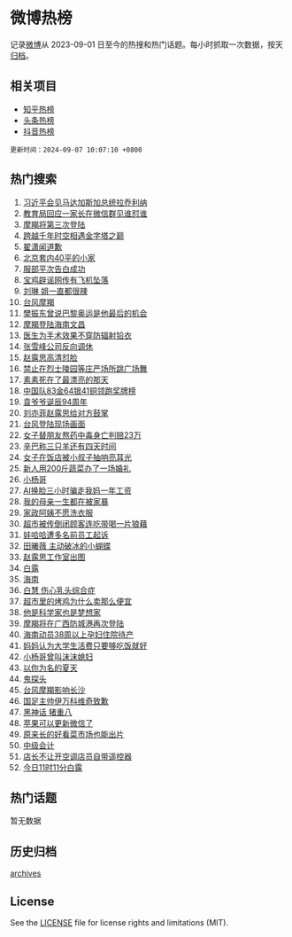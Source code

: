 # 微博热榜

记录[微博](https://www.weibo.com)从 2023-09-01 日至今的热搜和热门话题。每小时抓取一次数据，按天[归档](archives)。

## 相关项目

- [知乎热榜](https://github.com/hotarchive/zhihu)
- [头条热榜](https://github.com/hotarchive/toutiao)
- [抖音热榜](https://github.com/hotarchive/douyin)


`更新时间：2024-09-07 10:07:10 +0800`

## 热门搜索

1. [习近平会见马达加斯加总统拉乔利纳](https://m.weibo.cn/search?containerid=100103type%3D1%26t%3D10%26q%3D%23%E4%B9%A0%E8%BF%91%E5%B9%B3%E4%BC%9A%E8%A7%81%E9%A9%AC%E8%BE%BE%E5%8A%A0%E6%96%AF%E5%8A%A0%E6%80%BB%E7%BB%9F%E6%8B%89%E4%B9%94%E5%88%A9%E7%BA%B3%23&stream_entry_id=51&isnewpage=1&extparam=seat%3D1%26filter_type%3Drealtimehot%26stream_entry_id%3D51%26c_type%3D51%26q%3D%2523%25E4%25B9%25A0%25E8%25BF%2591%25E5%25B9%25B3%25E4%25BC%259A%25E8%25A7%2581%25E9%25A9%25AC%25E8%25BE%25BE%25E5%258A%25A0%25E6%2596%25AF%25E5%258A%25A0%25E6%2580%25BB%25E7%25BB%259F%25E6%258B%2589%25E4%25B9%2594%25E5%2588%25A9%25E7%25BA%25B3%2523%26dgr%3D0%26cate%3D10103%26pos%3D0%26display_time%3D1725674829%26pre_seqid%3D172567482934303274538116)
1. [教育局回应一家长在微信群见谁怼谁](https://m.weibo.cn/search?containerid=100103type%3D1%26t%3D10%26q%3D%23%E6%95%99%E8%82%B2%E5%B1%80%E5%9B%9E%E5%BA%94%E4%B8%80%E5%AE%B6%E9%95%BF%E5%9C%A8%E5%BE%AE%E4%BF%A1%E7%BE%A4%E8%A7%81%E8%B0%81%E6%80%BC%E8%B0%81%23&stream_entry_id=31&isnewpage=1&extparam=seat%3D1%26filter_type%3Drealtimehot%26c_type%3D31%26band_rank%3D1%26dgr%3D0%26cate%3D5001%26flag%3D2%26stream_entry_id%3D31%26realpos%3D1%26q%3D%2523%25E6%2595%2599%25E8%2582%25B2%25E5%25B1%2580%25E5%259B%259E%25E5%25BA%2594%25E4%25B8%2580%25E5%25AE%25B6%25E9%2595%25BF%25E5%259C%25A8%25E5%25BE%25AE%25E4%25BF%25A1%25E7%25BE%25A4%25E8%25A7%2581%25E8%25B0%2581%25E6%2580%25BC%25E8%25B0%2581%2523%26lcate%3D5001%26pos%3D0%26display_time%3D1725674829%26pre_seqid%3D172567482934303274538116)
1. [摩羯将第三次登陆](https://m.weibo.cn/search?containerid=100103type%3D1%26t%3D10%26q%3D%23%E6%91%A9%E7%BE%AF%E5%B0%86%E7%AC%AC%E4%B8%89%E6%AC%A1%E7%99%BB%E9%99%86%23&stream_entry_id=31&isnewpage=1&extparam=seat%3D1%26filter_type%3Drealtimehot%26c_type%3D31%26band_rank%3D2%26dgr%3D0%26cate%3D5001%26flag%3D0%26stream_entry_id%3D31%26realpos%3D2%26q%3D%2523%25E6%2591%25A9%25E7%25BE%25AF%25E5%25B0%2586%25E7%25AC%25AC%25E4%25B8%2589%25E6%25AC%25A1%25E7%2599%25BB%25E9%2599%2586%2523%26lcate%3D5001%26pos%3D1%26display_time%3D1725674829%26pre_seqid%3D172567482934303274538116)
1. [跨越千年时空相遇金字塔之巅](https://m.weibo.cn/search?containerid=100103type%3D1%26t%3D10%26q%3D%23%E8%B7%A8%E8%B6%8A%E5%8D%83%E5%B9%B4%E6%97%B6%E7%A9%BA%E7%9B%B8%E9%81%87%E9%87%91%E5%AD%97%E5%A1%94%E4%B9%8B%E5%B7%85%23&stream_entry_id=31&isnewpage=1&extparam=seat%3D1%26filter_type%3Drealtimehot%26c_type%3D31%26band_rank%3D3%26dgr%3D0%26cate%3D5001%26flag%3D0%26stream_entry_id%3D31%26realpos%3D3%26q%3D%2523%25E8%25B7%25A8%25E8%25B6%258A%25E5%258D%2583%25E5%25B9%25B4%25E6%2597%25B6%25E7%25A9%25BA%25E7%259B%25B8%25E9%2581%2587%25E9%2587%2591%25E5%25AD%2597%25E5%25A1%2594%25E4%25B9%258B%25E5%25B7%2585%2523%26lcate%3D5001%26pos%3D2%26display_time%3D1725674829%26pre_seqid%3D172567482934303274538116)
1. [翟潇闻道歉](https://m.weibo.cn/search?containerid=100103type%3D1%26t%3D10%26q%3D%E7%BF%9F%E6%BD%87%E9%97%BB%E9%81%93%E6%AD%89&stream_entry_id=31&isnewpage=1&extparam=seat%3D1%26filter_type%3Drealtimehot%26c_type%3D31%26band_rank%3D4%26dgr%3D0%26cate%3D5001%26flag%3D2%26stream_entry_id%3D31%26realpos%3D4%26q%3D%25E7%25BF%259F%25E6%25BD%2587%25E9%2597%25BB%25E9%2581%2593%25E6%25AD%2589%26lcate%3D5001%26pos%3D3%26display_time%3D1725674829%26pre_seqid%3D172567482934303274538116)
1. [北京套内40平的小家](https://m.weibo.cn/search?containerid=100103type%3D1%26t%3D10%26q%3D%E5%8C%97%E4%BA%AC%E5%A5%97%E5%86%8540%E5%B9%B3%E7%9A%84%E5%B0%8F%E5%AE%B6&stream_entry_id=31&isnewpage=1&extparam=seat%3D1%26filter_type%3Drealtimehot%26c_type%3D31%26band_rank%3D5%26dgr%3D0%26cate%3D5001%26flag%3D0%26stream_entry_id%3D31%26realpos%3D5%26q%3D%25E5%258C%2597%25E4%25BA%25AC%25E5%25A5%2597%25E5%2586%258540%25E5%25B9%25B3%25E7%259A%2584%25E5%25B0%258F%25E5%25AE%25B6%26lcate%3D5001%26pos%3D4%26display_time%3D1725674829%26pre_seqid%3D172567482934303274538116)
1. [服部平次告白成功](https://m.weibo.cn/search?containerid=100103type%3D1%26t%3D10%26q%3D%23%E6%9C%8D%E9%83%A8%E5%B9%B3%E6%AC%A1%E5%91%8A%E7%99%BD%E6%88%90%E5%8A%9F%23&stream_entry_id=31&isnewpage=1&extparam=seat%3D1%26filter_type%3Drealtimehot%26c_type%3D31%26band_rank%3D6%26dgr%3D0%26cate%3D5001%26flag%3D1%26stream_entry_id%3D31%26realpos%3D6%26q%3D%2523%25E6%259C%258D%25E9%2583%25A8%25E5%25B9%25B3%25E6%25AC%25A1%25E5%2591%258A%25E7%2599%25BD%25E6%2588%2590%25E5%258A%259F%2523%26lcate%3D5001%26pos%3D5%26display_time%3D1725674829%26pre_seqid%3D172567482934303274538116)
1. [宝鸡辟谣网传有飞机坠落](https://m.weibo.cn/search?containerid=100103type%3D1%26t%3D10%26q%3D%23%E5%AE%9D%E9%B8%A1%E8%BE%9F%E8%B0%A3%E7%BD%91%E4%BC%A0%E6%9C%89%E9%A3%9E%E6%9C%BA%E5%9D%A0%E8%90%BD%23&stream_entry_id=31&isnewpage=1&extparam=seat%3D1%26filter_type%3Drealtimehot%26c_type%3D31%26band_rank%3D7%26dgr%3D0%26cate%3D5001%26is_ad_pos%3D1%26stream_entry_id%3D31%26adid%3D253330%26q%3D%2523%25E5%25AE%259D%25E9%25B8%25A1%25E8%25BE%259F%25E8%25B0%25A3%25E7%25BD%2591%25E4%25BC%25A0%25E6%259C%2589%25E9%25A3%259E%25E6%259C%25BA%25E5%259D%25A0%25E8%2590%25BD%2523%26lcate%3D5001%26pos%3D6%26display_time%3D1725674829%26pre_seqid%3D172567482934303274538116)
1. [刘琳 姐一直都很辣](https://m.weibo.cn/search?containerid=100103type%3D1%26t%3D10%26q%3D%E5%88%98%E7%90%B3+%E5%A7%90%E4%B8%80%E7%9B%B4%E9%83%BD%E5%BE%88%E8%BE%A3&stream_entry_id=31&isnewpage=1&extparam=seat%3D1%26filter_type%3Drealtimehot%26c_type%3D31%26band_rank%3D7%26dgr%3D0%26cate%3D5001%26flag%3D1%26stream_entry_id%3D31%26realpos%3D7%26q%3D%25E5%2588%2598%25E7%2590%25B3%2520%25E5%25A7%2590%25E4%25B8%2580%25E7%259B%25B4%25E9%2583%25BD%25E5%25BE%2588%25E8%25BE%25A3%26lcate%3D5001%26pos%3D7%26display_time%3D1725674829%26pre_seqid%3D172567482934303274538116)
1. [台风摩羯](https://m.weibo.cn/search?containerid=100103type%3D1%26t%3D10%26q%3D%E5%8F%B0%E9%A3%8E%E6%91%A9%E7%BE%AF&stream_entry_id=31&isnewpage=1&extparam=seat%3D1%26filter_type%3Drealtimehot%26c_type%3D31%26band_rank%3D8%26dgr%3D0%26cate%3D5001%26flag%3D0%26stream_entry_id%3D31%26realpos%3D8%26q%3D%25E5%258F%25B0%25E9%25A3%258E%25E6%2591%25A9%25E7%25BE%25AF%26lcate%3D5001%26pos%3D8%26display_time%3D1725674829%26pre_seqid%3D172567482934303274538116)
1. [樊振东曾说巴黎奥运是他最后的机会](https://m.weibo.cn/search?containerid=100103type%3D1%26t%3D10%26q%3D%23%E6%A8%8A%E6%8C%AF%E4%B8%9C%E6%9B%BE%E8%AF%B4%E5%B7%B4%E9%BB%8E%E5%A5%A5%E8%BF%90%E6%98%AF%E4%BB%96%E6%9C%80%E5%90%8E%E7%9A%84%E6%9C%BA%E4%BC%9A%23&stream_entry_id=31&isnewpage=1&extparam=seat%3D1%26filter_type%3Drealtimehot%26c_type%3D31%26band_rank%3D9%26dgr%3D0%26cate%3D5001%26flag%3D0%26stream_entry_id%3D31%26realpos%3D9%26q%3D%2523%25E6%25A8%258A%25E6%258C%25AF%25E4%25B8%259C%25E6%259B%25BE%25E8%25AF%25B4%25E5%25B7%25B4%25E9%25BB%258E%25E5%25A5%25A5%25E8%25BF%2590%25E6%2598%25AF%25E4%25BB%2596%25E6%259C%2580%25E5%2590%258E%25E7%259A%2584%25E6%259C%25BA%25E4%25BC%259A%2523%26lcate%3D5001%26pos%3D9%26display_time%3D1725674829%26pre_seqid%3D172567482934303274538116)
1. [摩羯登陆海南文昌](https://m.weibo.cn/search?containerid=100103type%3D1%26t%3D10%26q%3D%23%E6%91%A9%E7%BE%AF%E7%99%BB%E9%99%86%E6%B5%B7%E5%8D%97%E6%96%87%E6%98%8C%23&stream_entry_id=31&isnewpage=1&extparam=seat%3D1%26filter_type%3Drealtimehot%26c_type%3D31%26band_rank%3D10%26dgr%3D0%26cate%3D5001%26flag%3D0%26stream_entry_id%3D31%26realpos%3D10%26q%3D%2523%25E6%2591%25A9%25E7%25BE%25AF%25E7%2599%25BB%25E9%2599%2586%25E6%25B5%25B7%25E5%258D%2597%25E6%2596%2587%25E6%2598%258C%2523%26lcate%3D5001%26pos%3D10%26display_time%3D1725674829%26pre_seqid%3D172567482934303274538116)
1. [医生为手术效果不穿防辐射铅衣](https://m.weibo.cn/search?containerid=100103type%3D1%26t%3D10%26q%3D%23%E5%8C%BB%E7%94%9F%E4%B8%BA%E6%89%8B%E6%9C%AF%E6%95%88%E6%9E%9C%E4%B8%8D%E7%A9%BF%E9%98%B2%E8%BE%90%E5%B0%84%E9%93%85%E8%A1%A3%23&stream_entry_id=31&isnewpage=1&extparam=seat%3D1%26filter_type%3Drealtimehot%26c_type%3D31%26band_rank%3D11%26dgr%3D0%26cate%3D5001%26flag%3D0%26stream_entry_id%3D31%26realpos%3D11%26q%3D%2523%25E5%258C%25BB%25E7%2594%259F%25E4%25B8%25BA%25E6%2589%258B%25E6%259C%25AF%25E6%2595%2588%25E6%259E%259C%25E4%25B8%258D%25E7%25A9%25BF%25E9%2598%25B2%25E8%25BE%2590%25E5%25B0%2584%25E9%2593%2585%25E8%25A1%25A3%2523%26lcate%3D5001%26pos%3D11%26display_time%3D1725674829%26pre_seqid%3D172567482934303274538116)
1. [张雪峰公司反向调休](https://m.weibo.cn/search?containerid=100103type%3D1%26t%3D10%26q%3D%23%E5%BC%A0%E9%9B%AA%E5%B3%B0%E5%85%AC%E5%8F%B8%E5%8F%8D%E5%90%91%E8%B0%83%E4%BC%91%23&stream_entry_id=31&isnewpage=1&extparam=seat%3D1%26filter_type%3Drealtimehot%26c_type%3D31%26band_rank%3D12%26dgr%3D0%26cate%3D5001%26flag%3D1%26stream_entry_id%3D31%26realpos%3D12%26q%3D%2523%25E5%25BC%25A0%25E9%259B%25AA%25E5%25B3%25B0%25E5%2585%25AC%25E5%258F%25B8%25E5%258F%258D%25E5%2590%2591%25E8%25B0%2583%25E4%25BC%2591%2523%26lcate%3D5001%26pos%3D12%26display_time%3D1725674829%26pre_seqid%3D172567482934303274538116)
1. [赵露思高清怼脸](https://m.weibo.cn/search?containerid=100103type%3D1%26t%3D10%26q%3D%23%E8%B5%B5%E9%9C%B2%E6%80%9D%E9%AB%98%E6%B8%85%E6%80%BC%E8%84%B8%23&stream_entry_id=31&isnewpage=1&extparam=seat%3D1%26filter_type%3Drealtimehot%26c_type%3D31%26band_rank%3D13%26dgr%3D0%26cate%3D5001%26flag%3D1%26stream_entry_id%3D31%26realpos%3D13%26q%3D%2523%25E8%25B5%25B5%25E9%259C%25B2%25E6%2580%259D%25E9%25AB%2598%25E6%25B8%2585%25E6%2580%25BC%25E8%2584%25B8%2523%26lcate%3D5001%26pos%3D13%26display_time%3D1725674829%26pre_seqid%3D172567482934303274538116)
1. [禁止在烈士陵园等庄严场所跳广场舞](https://m.weibo.cn/search?containerid=100103type%3D1%26t%3D10%26q%3D%23%E7%A6%81%E6%AD%A2%E5%9C%A8%E7%83%88%E5%A3%AB%E9%99%B5%E5%9B%AD%E7%AD%89%E5%BA%84%E4%B8%A5%E5%9C%BA%E6%89%80%E8%B7%B3%E5%B9%BF%E5%9C%BA%E8%88%9E%23&stream_entry_id=31&isnewpage=1&extparam=seat%3D1%26filter_type%3Drealtimehot%26c_type%3D31%26band_rank%3D14%26dgr%3D0%26cate%3D5001%26flag%3D0%26stream_entry_id%3D31%26realpos%3D14%26q%3D%2523%25E7%25A6%2581%25E6%25AD%25A2%25E5%259C%25A8%25E7%2583%2588%25E5%25A3%25AB%25E9%2599%25B5%25E5%259B%25AD%25E7%25AD%2589%25E5%25BA%2584%25E4%25B8%25A5%25E5%259C%25BA%25E6%2589%2580%25E8%25B7%25B3%25E5%25B9%25BF%25E5%259C%25BA%25E8%2588%259E%2523%26lcate%3D5001%26pos%3D14%26display_time%3D1725674829%26pre_seqid%3D172567482934303274538116)
1. [素素死在了最漂亮的那天](https://m.weibo.cn/search?containerid=100103type%3D1%26t%3D10%26q%3D%E7%B4%A0%E7%B4%A0%E6%AD%BB%E5%9C%A8%E4%BA%86%E6%9C%80%E6%BC%82%E4%BA%AE%E7%9A%84%E9%82%A3%E5%A4%A9&stream_entry_id=31&isnewpage=1&extparam=seat%3D1%26filter_type%3Drealtimehot%26c_type%3D31%26band_rank%3D15%26dgr%3D0%26cate%3D5001%26flag%3D2%26stream_entry_id%3D31%26realpos%3D15%26q%3D%25E7%25B4%25A0%25E7%25B4%25A0%25E6%25AD%25BB%25E5%259C%25A8%25E4%25BA%2586%25E6%259C%2580%25E6%25BC%2582%25E4%25BA%25AE%25E7%259A%2584%25E9%2582%25A3%25E5%25A4%25A9%26lcate%3D5001%26pos%3D15%26display_time%3D1725674829%26pre_seqid%3D172567482934303274538116)
1. [中国队83金64银41铜领跑奖牌榜](https://m.weibo.cn/search?containerid=100103type%3D1%26t%3D10%26q%3D%23%E4%B8%AD%E5%9B%BD%E9%98%9F83%E9%87%9164%E9%93%B641%E9%93%9C%E9%A2%86%E8%B7%91%E5%A5%96%E7%89%8C%E6%A6%9C%23&stream_entry_id=31&isnewpage=1&extparam=seat%3D1%26filter_type%3Drealtimehot%26c_type%3D31%26band_rank%3D16%26dgr%3D0%26cate%3D5001%26flag%3D1%26stream_entry_id%3D31%26realpos%3D16%26q%3D%2523%25E4%25B8%25AD%25E5%259B%25BD%25E9%2598%259F83%25E9%2587%259164%25E9%2593%25B641%25E9%2593%259C%25E9%25A2%2586%25E8%25B7%2591%25E5%25A5%2596%25E7%2589%258C%25E6%25A6%259C%2523%26lcate%3D5001%26pos%3D16%26display_time%3D1725674829%26pre_seqid%3D172567482934303274538116)
1. [袁爷爷诞辰94周年](https://m.weibo.cn/search?containerid=100103type%3D1%26t%3D10%26q%3D%23%E8%A2%81%E7%88%B7%E7%88%B7%E8%AF%9E%E8%BE%B094%E5%91%A8%E5%B9%B4%23&stream_entry_id=31&isnewpage=1&extparam=seat%3D1%26filter_type%3Drealtimehot%26c_type%3D31%26band_rank%3D17%26dgr%3D0%26cate%3D5001%26flag%3D0%26stream_entry_id%3D31%26realpos%3D17%26q%3D%2523%25E8%25A2%2581%25E7%2588%25B7%25E7%2588%25B7%25E8%25AF%259E%25E8%25BE%25B094%25E5%2591%25A8%25E5%25B9%25B4%2523%26lcate%3D5001%26pos%3D17%26display_time%3D1725674829%26pre_seqid%3D172567482934303274538116)
1. [刘亦菲赵露思给对方鼓掌](https://m.weibo.cn/search?containerid=100103type%3D1%26t%3D10%26q%3D%23%E5%88%98%E4%BA%A6%E8%8F%B2%E8%B5%B5%E9%9C%B2%E6%80%9D%E7%BB%99%E5%AF%B9%E6%96%B9%E9%BC%93%E6%8E%8C%23&stream_entry_id=31&isnewpage=1&extparam=seat%3D1%26filter_type%3Drealtimehot%26c_type%3D31%26band_rank%3D18%26dgr%3D0%26cate%3D5001%26flag%3D0%26stream_entry_id%3D31%26realpos%3D18%26q%3D%2523%25E5%2588%2598%25E4%25BA%25A6%25E8%258F%25B2%25E8%25B5%25B5%25E9%259C%25B2%25E6%2580%259D%25E7%25BB%2599%25E5%25AF%25B9%25E6%2596%25B9%25E9%25BC%2593%25E6%258E%258C%2523%26lcate%3D5001%26pos%3D18%26display_time%3D1725674829%26pre_seqid%3D172567482934303274538116)
1. [台风登陆现场画面](https://m.weibo.cn/search?containerid=100103type%3D1%26t%3D10%26q%3D%23%E5%8F%B0%E9%A3%8E%E7%99%BB%E9%99%86%E7%8E%B0%E5%9C%BA%E7%94%BB%E9%9D%A2%23&stream_entry_id=31&isnewpage=1&extparam=seat%3D1%26filter_type%3Drealtimehot%26c_type%3D31%26band_rank%3D19%26dgr%3D0%26cate%3D5001%26flag%3D0%26stream_entry_id%3D31%26realpos%3D19%26q%3D%2523%25E5%258F%25B0%25E9%25A3%258E%25E7%2599%25BB%25E9%2599%2586%25E7%258E%25B0%25E5%259C%25BA%25E7%2594%25BB%25E9%259D%25A2%2523%26lcate%3D5001%26pos%3D19%26display_time%3D1725674829%26pre_seqid%3D172567482934303274538116)
1. [女子替朋友熬药中毒身亡判赔23万](https://m.weibo.cn/search?containerid=100103type%3D1%26t%3D10%26q%3D%23%E5%A5%B3%E5%AD%90%E6%9B%BF%E6%9C%8B%E5%8F%8B%E7%86%AC%E8%8D%AF%E4%B8%AD%E6%AF%92%E8%BA%AB%E4%BA%A1%E5%88%A4%E8%B5%9423%E4%B8%87%23&stream_entry_id=31&isnewpage=1&extparam=seat%3D1%26filter_type%3Drealtimehot%26c_type%3D31%26band_rank%3D20%26dgr%3D0%26cate%3D5001%26flag%3D0%26stream_entry_id%3D31%26realpos%3D20%26q%3D%2523%25E5%25A5%25B3%25E5%25AD%2590%25E6%259B%25BF%25E6%259C%258B%25E5%258F%258B%25E7%2586%25AC%25E8%258D%25AF%25E4%25B8%25AD%25E6%25AF%2592%25E8%25BA%25AB%25E4%25BA%25A1%25E5%2588%25A4%25E8%25B5%259423%25E4%25B8%2587%2523%26lcate%3D5001%26pos%3D20%26display_time%3D1725674829%26pre_seqid%3D172567482934303274538116)
1. [辛巴称三只羊还有四天时间](https://m.weibo.cn/search?containerid=100103type%3D1%26t%3D10%26q%3D%23%E8%BE%9B%E5%B7%B4%E7%A7%B0%E4%B8%89%E5%8F%AA%E7%BE%8A%E8%BF%98%E6%9C%89%E5%9B%9B%E5%A4%A9%E6%97%B6%E9%97%B4%23&stream_entry_id=31&isnewpage=1&extparam=seat%3D1%26filter_type%3Drealtimehot%26c_type%3D31%26band_rank%3D21%26dgr%3D0%26cate%3D5001%26flag%3D1%26stream_entry_id%3D31%26realpos%3D21%26q%3D%2523%25E8%25BE%259B%25E5%25B7%25B4%25E7%25A7%25B0%25E4%25B8%2589%25E5%258F%25AA%25E7%25BE%258A%25E8%25BF%2598%25E6%259C%2589%25E5%259B%259B%25E5%25A4%25A9%25E6%2597%25B6%25E9%2597%25B4%2523%26lcate%3D5001%26pos%3D21%26display_time%3D1725674829%26pre_seqid%3D172567482934303274538116)
1. [女子在饭店被小叔子抽响亮耳光](https://m.weibo.cn/search?containerid=100103type%3D1%26t%3D10%26q%3D%23%E5%A5%B3%E5%AD%90%E5%9C%A8%E9%A5%AD%E5%BA%97%E8%A2%AB%E5%B0%8F%E5%8F%94%E5%AD%90%E6%8A%BD%E5%93%8D%E4%BA%AE%E8%80%B3%E5%85%89%23&stream_entry_id=31&isnewpage=1&extparam=seat%3D1%26filter_type%3Drealtimehot%26c_type%3D31%26band_rank%3D22%26dgr%3D0%26cate%3D5001%26flag%3D0%26stream_entry_id%3D31%26realpos%3D22%26q%3D%2523%25E5%25A5%25B3%25E5%25AD%2590%25E5%259C%25A8%25E9%25A5%25AD%25E5%25BA%2597%25E8%25A2%25AB%25E5%25B0%258F%25E5%258F%2594%25E5%25AD%2590%25E6%258A%25BD%25E5%2593%258D%25E4%25BA%25AE%25E8%2580%25B3%25E5%2585%2589%2523%26lcate%3D5001%26pos%3D22%26display_time%3D1725674829%26pre_seqid%3D172567482934303274538116)
1. [新人用200斤蔬菜办了一场婚礼](https://m.weibo.cn/search?containerid=100103type%3D1%26t%3D10%26q%3D%23%E6%96%B0%E4%BA%BA%E7%94%A8200%E6%96%A4%E8%94%AC%E8%8F%9C%E5%8A%9E%E4%BA%86%E4%B8%80%E5%9C%BA%E5%A9%9A%E7%A4%BC%23&stream_entry_id=31&isnewpage=1&extparam=seat%3D1%26filter_type%3Drealtimehot%26c_type%3D31%26band_rank%3D23%26dgr%3D0%26cate%3D5001%26flag%3D1%26stream_entry_id%3D31%26realpos%3D23%26q%3D%2523%25E6%2596%25B0%25E4%25BA%25BA%25E7%2594%25A8200%25E6%2596%25A4%25E8%2594%25AC%25E8%258F%259C%25E5%258A%259E%25E4%25BA%2586%25E4%25B8%2580%25E5%259C%25BA%25E5%25A9%259A%25E7%25A4%25BC%2523%26lcate%3D5001%26pos%3D23%26display_time%3D1725674829%26pre_seqid%3D172567482934303274538116)
1. [小杨哥](https://m.weibo.cn/search?containerid=100103type%3D1%26t%3D10%26q%3D%E5%B0%8F%E6%9D%A8%E5%93%A5&stream_entry_id=31&isnewpage=1&extparam=seat%3D1%26filter_type%3Drealtimehot%26c_type%3D31%26band_rank%3D24%26dgr%3D0%26cate%3D5001%26flag%3D0%26stream_entry_id%3D31%26realpos%3D24%26q%3D%25E5%25B0%258F%25E6%259D%25A8%25E5%2593%25A5%26lcate%3D5001%26pos%3D24%26display_time%3D1725674829%26pre_seqid%3D172567482934303274538116)
1. [AI换脸三小时骗走我妈一年工资](https://m.weibo.cn/search?containerid=100103type%3D1%26t%3D10%26q%3D%23AI%E6%8D%A2%E8%84%B8%E4%B8%89%E5%B0%8F%E6%97%B6%E9%AA%97%E8%B5%B0%E6%88%91%E5%A6%88%E4%B8%80%E5%B9%B4%E5%B7%A5%E8%B5%84%23&stream_entry_id=31&isnewpage=1&extparam=seat%3D1%26filter_type%3Drealtimehot%26c_type%3D31%26band_rank%3D25%26dgr%3D0%26cate%3D5001%26flag%3D1%26stream_entry_id%3D31%26realpos%3D25%26q%3D%2523AI%25E6%258D%25A2%25E8%2584%25B8%25E4%25B8%2589%25E5%25B0%258F%25E6%2597%25B6%25E9%25AA%2597%25E8%25B5%25B0%25E6%2588%2591%25E5%25A6%2588%25E4%25B8%2580%25E5%25B9%25B4%25E5%25B7%25A5%25E8%25B5%2584%2523%26lcate%3D5001%26pos%3D25%26display_time%3D1725674829%26pre_seqid%3D172567482934303274538116)
1. [我的母亲一生都在被家暴](https://m.weibo.cn/search?containerid=100103type%3D1%26t%3D10%26q%3D%23%E6%88%91%E7%9A%84%E6%AF%8D%E4%BA%B2%E4%B8%80%E7%94%9F%E9%83%BD%E5%9C%A8%E8%A2%AB%E5%AE%B6%E6%9A%B4%23&stream_entry_id=31&isnewpage=1&extparam=seat%3D1%26filter_type%3Drealtimehot%26c_type%3D31%26band_rank%3D26%26dgr%3D0%26cate%3D5001%26flag%3D0%26stream_entry_id%3D31%26realpos%3D26%26q%3D%2523%25E6%2588%2591%25E7%259A%2584%25E6%25AF%258D%25E4%25BA%25B2%25E4%25B8%2580%25E7%2594%259F%25E9%2583%25BD%25E5%259C%25A8%25E8%25A2%25AB%25E5%25AE%25B6%25E6%259A%25B4%2523%26lcate%3D5001%26pos%3D26%26display_time%3D1725674829%26pre_seqid%3D172567482934303274538116)
1. [家政阿姨不愿洗衣服](https://m.weibo.cn/search?containerid=100103type%3D1%26t%3D10%26q%3D%23%E5%AE%B6%E6%94%BF%E9%98%BF%E5%A7%A8%E4%B8%8D%E6%84%BF%E6%B4%97%E8%A1%A3%E6%9C%8D%23&stream_entry_id=31&isnewpage=1&extparam=seat%3D1%26filter_type%3Drealtimehot%26c_type%3D31%26band_rank%3D27%26dgr%3D0%26cate%3D5001%26flag%3D0%26stream_entry_id%3D31%26realpos%3D27%26q%3D%2523%25E5%25AE%25B6%25E6%2594%25BF%25E9%2598%25BF%25E5%25A7%25A8%25E4%25B8%258D%25E6%2584%25BF%25E6%25B4%2597%25E8%25A1%25A3%25E6%259C%258D%2523%26lcate%3D5001%26pos%3D27%26display_time%3D1725674829%26pre_seqid%3D172567482934303274538116)
1. [超市被传倒闭顾客连吃带喝一片狼藉](https://m.weibo.cn/search?containerid=100103type%3D1%26t%3D10%26q%3D%23%E8%B6%85%E5%B8%82%E8%A2%AB%E4%BC%A0%E5%80%92%E9%97%AD%E9%A1%BE%E5%AE%A2%E8%BF%9E%E5%90%83%E5%B8%A6%E5%96%9D%E4%B8%80%E7%89%87%E7%8B%BC%E8%97%89%23&stream_entry_id=31&isnewpage=1&extparam=seat%3D1%26filter_type%3Drealtimehot%26c_type%3D31%26band_rank%3D28%26dgr%3D0%26cate%3D5001%26flag%3D0%26stream_entry_id%3D31%26realpos%3D28%26q%3D%2523%25E8%25B6%2585%25E5%25B8%2582%25E8%25A2%25AB%25E4%25BC%25A0%25E5%2580%2592%25E9%2597%25AD%25E9%25A1%25BE%25E5%25AE%25A2%25E8%25BF%259E%25E5%2590%2583%25E5%25B8%25A6%25E5%2596%259D%25E4%25B8%2580%25E7%2589%2587%25E7%258B%25BC%25E8%2597%2589%2523%26lcate%3D5001%26pos%3D28%26display_time%3D1725674829%26pre_seqid%3D172567482934303274538116)
1. [娃哈哈遭多名前员工起诉](https://m.weibo.cn/search?containerid=100103type%3D1%26t%3D10%26q%3D%23%E5%A8%83%E5%93%88%E5%93%88%E9%81%AD%E5%A4%9A%E5%90%8D%E5%89%8D%E5%91%98%E5%B7%A5%E8%B5%B7%E8%AF%89%23&stream_entry_id=31&isnewpage=1&extparam=seat%3D1%26filter_type%3Drealtimehot%26c_type%3D31%26band_rank%3D29%26dgr%3D0%26cate%3D5001%26flag%3D1%26stream_entry_id%3D31%26realpos%3D29%26q%3D%2523%25E5%25A8%2583%25E5%2593%2588%25E5%2593%2588%25E9%2581%25AD%25E5%25A4%259A%25E5%2590%258D%25E5%2589%258D%25E5%2591%2598%25E5%25B7%25A5%25E8%25B5%25B7%25E8%25AF%2589%2523%26lcate%3D5001%26pos%3D29%26display_time%3D1725674829%26pre_seqid%3D172567482934303274538116)
1. [田曦薇 主动破冰的小蝴蝶](https://m.weibo.cn/search?containerid=100103type%3D1%26t%3D10%26q%3D%E7%94%B0%E6%9B%A6%E8%96%87+%E4%B8%BB%E5%8A%A8%E7%A0%B4%E5%86%B0%E7%9A%84%E5%B0%8F%E8%9D%B4%E8%9D%B6&stream_entry_id=31&isnewpage=1&extparam=seat%3D1%26filter_type%3Drealtimehot%26c_type%3D31%26band_rank%3D30%26dgr%3D0%26cate%3D5001%26flag%3D0%26stream_entry_id%3D31%26realpos%3D30%26q%3D%25E7%2594%25B0%25E6%259B%25A6%25E8%2596%2587%2520%25E4%25B8%25BB%25E5%258A%25A8%25E7%25A0%25B4%25E5%2586%25B0%25E7%259A%2584%25E5%25B0%258F%25E8%259D%25B4%25E8%259D%25B6%26lcate%3D5001%26pos%3D30%26display_time%3D1725674829%26pre_seqid%3D172567482934303274538116)
1. [赵露思工作室出图](https://m.weibo.cn/search?containerid=100103type%3D1%26t%3D10%26q%3D%E8%B5%B5%E9%9C%B2%E6%80%9D%E5%B7%A5%E4%BD%9C%E5%AE%A4%E5%87%BA%E5%9B%BE&stream_entry_id=31&isnewpage=1&extparam=seat%3D1%26filter_type%3Drealtimehot%26c_type%3D31%26band_rank%3D31%26dgr%3D0%26cate%3D5001%26flag%3D0%26stream_entry_id%3D31%26realpos%3D31%26q%3D%25E8%25B5%25B5%25E9%259C%25B2%25E6%2580%259D%25E5%25B7%25A5%25E4%25BD%259C%25E5%25AE%25A4%25E5%2587%25BA%25E5%259B%25BE%26lcate%3D5001%26pos%3D31%26display_time%3D1725674829%26pre_seqid%3D172567482934303274538116)
1. [白露](https://m.weibo.cn/search?containerid=100103type%3D1%26t%3D10%26q%3D%E7%99%BD%E9%9C%B2&stream_entry_id=31&isnewpage=1&extparam=seat%3D1%26filter_type%3Drealtimehot%26c_type%3D31%26band_rank%3D32%26dgr%3D0%26cate%3D5001%26flag%3D0%26stream_entry_id%3D31%26realpos%3D32%26q%3D%25E7%2599%25BD%25E9%259C%25B2%26lcate%3D5001%26pos%3D32%26display_time%3D1725674829%26pre_seqid%3D172567482934303274538116)
1. [海南](https://m.weibo.cn/search?containerid=100103type%3D1%26t%3D10%26q%3D%E6%B5%B7%E5%8D%97&stream_entry_id=31&isnewpage=1&extparam=seat%3D1%26filter_type%3Drealtimehot%26c_type%3D31%26band_rank%3D33%26dgr%3D0%26cate%3D5001%26flag%3D0%26stream_entry_id%3D31%26realpos%3D33%26q%3D%25E6%25B5%25B7%25E5%258D%2597%26lcate%3D5001%26pos%3D33%26display_time%3D1725674829%26pre_seqid%3D172567482934303274538116)
1. [白慧 伤心乳头综合症](https://m.weibo.cn/search?containerid=100103type%3D1%26t%3D10%26q%3D%E7%99%BD%E6%85%A7+%E4%BC%A4%E5%BF%83%E4%B9%B3%E5%A4%B4%E7%BB%BC%E5%90%88%E7%97%87&stream_entry_id=31&isnewpage=1&extparam=seat%3D1%26filter_type%3Drealtimehot%26c_type%3D31%26band_rank%3D34%26dgr%3D0%26cate%3D5001%26flag%3D0%26stream_entry_id%3D31%26realpos%3D34%26q%3D%25E7%2599%25BD%25E6%2585%25A7%2520%25E4%25BC%25A4%25E5%25BF%2583%25E4%25B9%25B3%25E5%25A4%25B4%25E7%25BB%25BC%25E5%2590%2588%25E7%2597%2587%26lcate%3D5001%26pos%3D34%26display_time%3D1725674829%26pre_seqid%3D172567482934303274538116)
1. [超市里的烤鸡为什么卖那么便宜](https://m.weibo.cn/search?containerid=100103type%3D1%26t%3D10%26q%3D%23%E8%B6%85%E5%B8%82%E9%87%8C%E7%9A%84%E7%83%A4%E9%B8%A1%E4%B8%BA%E4%BB%80%E4%B9%88%E5%8D%96%E9%82%A3%E4%B9%88%E4%BE%BF%E5%AE%9C%23&stream_entry_id=31&isnewpage=1&extparam=seat%3D1%26filter_type%3Drealtimehot%26c_type%3D31%26band_rank%3D35%26dgr%3D0%26cate%3D5001%26flag%3D0%26stream_entry_id%3D31%26realpos%3D35%26q%3D%2523%25E8%25B6%2585%25E5%25B8%2582%25E9%2587%258C%25E7%259A%2584%25E7%2583%25A4%25E9%25B8%25A1%25E4%25B8%25BA%25E4%25BB%2580%25E4%25B9%2588%25E5%258D%2596%25E9%2582%25A3%25E4%25B9%2588%25E4%25BE%25BF%25E5%25AE%259C%2523%26lcate%3D5001%26pos%3D35%26display_time%3D1725674829%26pre_seqid%3D172567482934303274538116)
1. [他是科学家也是梦想家](https://m.weibo.cn/search?containerid=100103type%3D1%26t%3D10%26q%3D%23%E4%BB%96%E6%98%AF%E7%A7%91%E5%AD%A6%E5%AE%B6%E4%B9%9F%E6%98%AF%E6%A2%A6%E6%83%B3%E5%AE%B6%23&stream_entry_id=31&isnewpage=1&extparam=seat%3D1%26filter_type%3Drealtimehot%26c_type%3D31%26band_rank%3D36%26dgr%3D0%26cate%3D5001%26flag%3D32768%26stream_entry_id%3D31%26realpos%3D36%26q%3D%2523%25E4%25BB%2596%25E6%2598%25AF%25E7%25A7%2591%25E5%25AD%25A6%25E5%25AE%25B6%25E4%25B9%259F%25E6%2598%25AF%25E6%25A2%25A6%25E6%2583%25B3%25E5%25AE%25B6%2523%26lcate%3D5001%26pos%3D36%26display_time%3D1725674829%26pre_seqid%3D172567482934303274538116)
1. [摩羯将在广西防城港再次登陆](https://m.weibo.cn/search?containerid=100103type%3D1%26t%3D10%26q%3D%23%E6%91%A9%E7%BE%AF%E5%B0%86%E5%9C%A8%E5%B9%BF%E8%A5%BF%E9%98%B2%E5%9F%8E%E6%B8%AF%E5%86%8D%E6%AC%A1%E7%99%BB%E9%99%86%23&stream_entry_id=31&isnewpage=1&extparam=seat%3D1%26filter_type%3Drealtimehot%26c_type%3D31%26band_rank%3D37%26dgr%3D0%26cate%3D5001%26flag%3D0%26stream_entry_id%3D31%26realpos%3D37%26q%3D%2523%25E6%2591%25A9%25E7%25BE%25AF%25E5%25B0%2586%25E5%259C%25A8%25E5%25B9%25BF%25E8%25A5%25BF%25E9%2598%25B2%25E5%259F%258E%25E6%25B8%25AF%25E5%2586%258D%25E6%25AC%25A1%25E7%2599%25BB%25E9%2599%2586%2523%26lcate%3D5001%26pos%3D37%26display_time%3D1725674829%26pre_seqid%3D172567482934303274538116)
1. [海南动员38周以上孕妇住院待产](https://m.weibo.cn/search?containerid=100103type%3D1%26t%3D10%26q%3D%23%E6%B5%B7%E5%8D%97%E5%8A%A8%E5%91%9838%E5%91%A8%E4%BB%A5%E4%B8%8A%E5%AD%95%E5%A6%87%E4%BD%8F%E9%99%A2%E5%BE%85%E4%BA%A7%23&stream_entry_id=31&isnewpage=1&extparam=seat%3D1%26filter_type%3Drealtimehot%26c_type%3D31%26band_rank%3D38%26dgr%3D0%26cate%3D5001%26flag%3D0%26stream_entry_id%3D31%26realpos%3D38%26q%3D%2523%25E6%25B5%25B7%25E5%258D%2597%25E5%258A%25A8%25E5%2591%259838%25E5%2591%25A8%25E4%25BB%25A5%25E4%25B8%258A%25E5%25AD%2595%25E5%25A6%2587%25E4%25BD%258F%25E9%2599%25A2%25E5%25BE%2585%25E4%25BA%25A7%2523%26lcate%3D5001%26pos%3D38%26display_time%3D1725674829%26pre_seqid%3D172567482934303274538116)
1. [妈妈认为大学生活费只要够吃饭就好](https://m.weibo.cn/search?containerid=100103type%3D1%26t%3D10%26q%3D%E5%A6%88%E5%A6%88%E8%AE%A4%E4%B8%BA%E5%A4%A7%E5%AD%A6%E7%94%9F%E6%B4%BB%E8%B4%B9%E5%8F%AA%E8%A6%81%E5%A4%9F%E5%90%83%E9%A5%AD%E5%B0%B1%E5%A5%BD&stream_entry_id=31&isnewpage=1&extparam=seat%3D1%26filter_type%3Drealtimehot%26c_type%3D31%26band_rank%3D39%26dgr%3D0%26cate%3D5001%26flag%3D0%26stream_entry_id%3D31%26realpos%3D39%26q%3D%25E5%25A6%2588%25E5%25A6%2588%25E8%25AE%25A4%25E4%25B8%25BA%25E5%25A4%25A7%25E5%25AD%25A6%25E7%2594%259F%25E6%25B4%25BB%25E8%25B4%25B9%25E5%258F%25AA%25E8%25A6%2581%25E5%25A4%259F%25E5%2590%2583%25E9%25A5%25AD%25E5%25B0%25B1%25E5%25A5%25BD%26lcate%3D5001%26pos%3D39%26display_time%3D1725674829%26pre_seqid%3D172567482934303274538116)
1. [小杨哥曾叫沫沫媳妇](https://m.weibo.cn/search?containerid=100103type%3D1%26t%3D10%26q%3D%23%E5%B0%8F%E6%9D%A8%E5%93%A5%E6%9B%BE%E5%8F%AB%E6%B2%AB%E6%B2%AB%E5%AA%B3%E5%A6%87%23&stream_entry_id=31&isnewpage=1&extparam=seat%3D1%26filter_type%3Drealtimehot%26c_type%3D31%26band_rank%3D40%26dgr%3D0%26cate%3D5001%26flag%3D0%26stream_entry_id%3D31%26realpos%3D40%26q%3D%2523%25E5%25B0%258F%25E6%259D%25A8%25E5%2593%25A5%25E6%259B%25BE%25E5%258F%25AB%25E6%25B2%25AB%25E6%25B2%25AB%25E5%25AA%25B3%25E5%25A6%2587%2523%26lcate%3D5001%26pos%3D40%26display_time%3D1725674829%26pre_seqid%3D172567482934303274538116)
1. [以你为名的夏天](https://m.weibo.cn/search?containerid=100103type%3D1%26t%3D10%26q%3D%E4%BB%A5%E4%BD%A0%E4%B8%BA%E5%90%8D%E7%9A%84%E5%A4%8F%E5%A4%A9&stream_entry_id=31&isnewpage=1&extparam=seat%3D1%26filter_type%3Drealtimehot%26c_type%3D31%26band_rank%3D41%26dgr%3D0%26cate%3D5001%26flag%3D1%26stream_entry_id%3D31%26realpos%3D41%26q%3D%25E4%25BB%25A5%25E4%25BD%25A0%25E4%25B8%25BA%25E5%2590%258D%25E7%259A%2584%25E5%25A4%258F%25E5%25A4%25A9%26lcate%3D5001%26pos%3D41%26display_time%3D1725674829%26pre_seqid%3D172567482934303274538116)
1. [鬼探头](https://m.weibo.cn/search?containerid=100103type%3D1%26t%3D10%26q%3D%E9%AC%BC%E6%8E%A2%E5%A4%B4&stream_entry_id=31&isnewpage=1&extparam=seat%3D1%26filter_type%3Drealtimehot%26c_type%3D31%26band_rank%3D42%26dgr%3D0%26cate%3D5001%26flag%3D0%26stream_entry_id%3D31%26realpos%3D42%26q%3D%25E9%25AC%25BC%25E6%258E%25A2%25E5%25A4%25B4%26lcate%3D5001%26pos%3D42%26display_time%3D1725674829%26pre_seqid%3D172567482934303274538116)
1. [台风摩羯影响长沙](https://m.weibo.cn/search?containerid=100103type%3D1%26t%3D10%26q%3D%23%E5%8F%B0%E9%A3%8E%E6%91%A9%E7%BE%AF%E5%BD%B1%E5%93%8D%E9%95%BF%E6%B2%99%23&stream_entry_id=31&isnewpage=1&extparam=seat%3D1%26filter_type%3Drealtimehot%26c_type%3D31%26band_rank%3D43%26dgr%3D0%26cate%3D5001%26flag%3D1%26stream_entry_id%3D31%26realpos%3D43%26q%3D%2523%25E5%258F%25B0%25E9%25A3%258E%25E6%2591%25A9%25E7%25BE%25AF%25E5%25BD%25B1%25E5%2593%258D%25E9%2595%25BF%25E6%25B2%2599%2523%26lcate%3D5001%26pos%3D43%26display_time%3D1725674829%26pre_seqid%3D172567482934303274538116)
1. [国足主帅伊万科维奇致歉](https://m.weibo.cn/search?containerid=100103type%3D1%26t%3D10%26q%3D%23%E5%9B%BD%E8%B6%B3%E4%B8%BB%E5%B8%85%E4%BC%8A%E4%B8%87%E7%A7%91%E7%BB%B4%E5%A5%87%E8%87%B4%E6%AD%89%23&stream_entry_id=31&isnewpage=1&extparam=seat%3D1%26filter_type%3Drealtimehot%26c_type%3D31%26band_rank%3D44%26dgr%3D0%26cate%3D5001%26flag%3D1%26stream_entry_id%3D31%26realpos%3D44%26q%3D%2523%25E5%259B%25BD%25E8%25B6%25B3%25E4%25B8%25BB%25E5%25B8%2585%25E4%25BC%258A%25E4%25B8%2587%25E7%25A7%2591%25E7%25BB%25B4%25E5%25A5%2587%25E8%2587%25B4%25E6%25AD%2589%2523%26lcate%3D5001%26pos%3D44%26display_time%3D1725674829%26pre_seqid%3D172567482934303274538116)
1. [黑神话 猪重八](https://m.weibo.cn/search?containerid=100103type%3D1%26t%3D10%26q%3D%E9%BB%91%E7%A5%9E%E8%AF%9D+%E7%8C%AA%E9%87%8D%E5%85%AB&stream_entry_id=31&isnewpage=1&extparam=seat%3D1%26filter_type%3Drealtimehot%26c_type%3D31%26band_rank%3D45%26dgr%3D0%26cate%3D5001%26flag%3D0%26stream_entry_id%3D31%26realpos%3D45%26q%3D%25E9%25BB%2591%25E7%25A5%259E%25E8%25AF%259D%2520%25E7%258C%25AA%25E9%2587%258D%25E5%2585%25AB%26lcate%3D5001%26pos%3D45%26display_time%3D1725674829%26pre_seqid%3D172567482934303274538116)
1. [苹果可以更新微信了](https://m.weibo.cn/search?containerid=100103type%3D1%26t%3D10%26q%3D%23%E8%8B%B9%E6%9E%9C%E5%8F%AF%E4%BB%A5%E6%9B%B4%E6%96%B0%E5%BE%AE%E4%BF%A1%E4%BA%86%23&stream_entry_id=31&isnewpage=1&extparam=seat%3D1%26filter_type%3Drealtimehot%26c_type%3D31%26band_rank%3D46%26dgr%3D0%26cate%3D5001%26flag%3D0%26stream_entry_id%3D31%26realpos%3D46%26q%3D%2523%25E8%258B%25B9%25E6%259E%259C%25E5%258F%25AF%25E4%25BB%25A5%25E6%259B%25B4%25E6%2596%25B0%25E5%25BE%25AE%25E4%25BF%25A1%25E4%25BA%2586%2523%26lcate%3D5001%26pos%3D46%26display_time%3D1725674829%26pre_seqid%3D172567482934303274538116)
1. [原来长的好看菜市场也能出片](https://m.weibo.cn/search?containerid=100103type%3D1%26t%3D10%26q%3D%E5%8E%9F%E6%9D%A5%E9%95%BF%E7%9A%84%E5%A5%BD%E7%9C%8B%E8%8F%9C%E5%B8%82%E5%9C%BA%E4%B9%9F%E8%83%BD%E5%87%BA%E7%89%87&stream_entry_id=31&isnewpage=1&extparam=seat%3D1%26filter_type%3Drealtimehot%26c_type%3D31%26band_rank%3D47%26dgr%3D0%26cate%3D5001%26flag%3D1%26stream_entry_id%3D31%26realpos%3D47%26q%3D%25E5%258E%259F%25E6%259D%25A5%25E9%2595%25BF%25E7%259A%2584%25E5%25A5%25BD%25E7%259C%258B%25E8%258F%259C%25E5%25B8%2582%25E5%259C%25BA%25E4%25B9%259F%25E8%2583%25BD%25E5%2587%25BA%25E7%2589%2587%26lcate%3D5001%26pos%3D47%26display_time%3D1725674829%26pre_seqid%3D172567482934303274538116)
1. [中级会计](https://m.weibo.cn/search?containerid=100103type%3D1%26t%3D10%26q%3D%E4%B8%AD%E7%BA%A7%E4%BC%9A%E8%AE%A1&stream_entry_id=31&isnewpage=1&extparam=seat%3D1%26filter_type%3Drealtimehot%26c_type%3D31%26band_rank%3D48%26dgr%3D0%26cate%3D5001%26flag%3D1%26stream_entry_id%3D31%26realpos%3D48%26q%3D%25E4%25B8%25AD%25E7%25BA%25A7%25E4%25BC%259A%25E8%25AE%25A1%26lcate%3D5001%26pos%3D48%26display_time%3D1725674829%26pre_seqid%3D172567482934303274538116)
1. [店长不让开空调店员自带遥控器](https://m.weibo.cn/search?containerid=100103type%3D1%26t%3D10%26q%3D%23%E5%BA%97%E9%95%BF%E4%B8%8D%E8%AE%A9%E5%BC%80%E7%A9%BA%E8%B0%83%E5%BA%97%E5%91%98%E8%87%AA%E5%B8%A6%E9%81%A5%E6%8E%A7%E5%99%A8%23&stream_entry_id=31&isnewpage=1&extparam=seat%3D1%26filter_type%3Drealtimehot%26c_type%3D31%26band_rank%3D49%26dgr%3D0%26cate%3D5001%26flag%3D1%26stream_entry_id%3D31%26realpos%3D49%26q%3D%2523%25E5%25BA%2597%25E9%2595%25BF%25E4%25B8%258D%25E8%25AE%25A9%25E5%25BC%2580%25E7%25A9%25BA%25E8%25B0%2583%25E5%25BA%2597%25E5%2591%2598%25E8%2587%25AA%25E5%25B8%25A6%25E9%2581%25A5%25E6%258E%25A7%25E5%2599%25A8%2523%26lcate%3D5001%26pos%3D49%26display_time%3D1725674829%26pre_seqid%3D172567482934303274538116)
1. [今日11时11分白露](https://m.weibo.cn/search?containerid=100103type%3D1%26t%3D10%26q%3D%23%E4%BB%8A%E6%97%A511%E6%97%B611%E5%88%86%E7%99%BD%E9%9C%B2%23&stream_entry_id=31&isnewpage=1&extparam=seat%3D1%26filter_type%3Drealtimehot%26c_type%3D31%26band_rank%3D50%26dgr%3D0%26cate%3D5001%26flag%3D0%26stream_entry_id%3D31%26realpos%3D50%26q%3D%2523%25E4%25BB%258A%25E6%2597%25A511%25E6%2597%25B611%25E5%2588%2586%25E7%2599%25BD%25E9%259C%25B2%2523%26lcate%3D5001%26pos%3D50%26display_time%3D1725674829%26pre_seqid%3D172567482934303274538116)

## 热门话题

暂无数据

## 历史归档

[archives](archives)

## License

See the [LICENSE](LICENSE) file for license rights and limitations (MIT).

